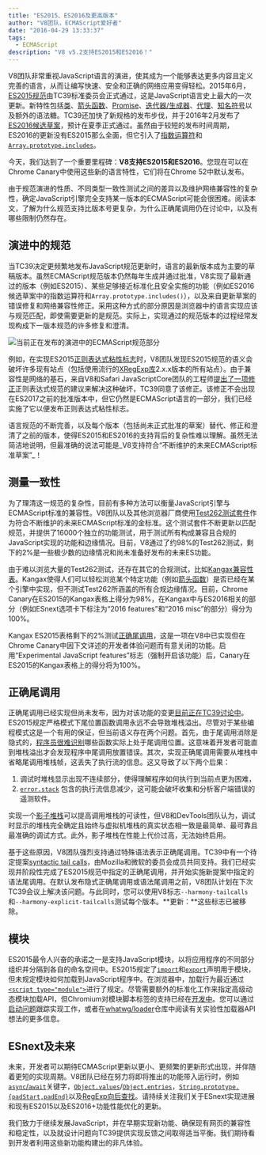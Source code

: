 ```yaml
---
title: "ES2015、ES2016及更高版本"
author: "V8团队，ECMAScript爱好者"
date: "2016-04-29 13:33:37"
tags: 
  - ECMAScript
description: "V8 v5.2支持ES2015和ES2016！"
---
```

V8团队非常重视JavaScript语言的演进，使其成为一个能够表达更多内容且定义完善的语言，从而让编写快速、安全和正确的网络应用变得轻松。2015年6月，[ES2015规范](https://www.ecma-international.org/ecma-262/6.0/)由TC39标准委员会正式通过，这是JavaScript语言史上最大的一次更新。新特性包括[类](https://developer.mozilla.org/en-US/docs/Web/JavaScript/Reference/Classes)、[箭头函数](https://developer.mozilla.org/en-US/docs/Web/JavaScript/Reference/Functions/Arrow_functions)、[Promise](https://developer.mozilla.org/en-US/docs/Web/JavaScript/Reference/Global_Objects/Promise)、[迭代器/生成器](https://developer.mozilla.org/en-US/docs/Web/JavaScript/Guide/Iterators_and_Generators)、[代理](https://developer.mozilla.org/en-US/docs/Web/JavaScript/Reference/Global_Objects/Proxy)、[知名符号](https://developer.mozilla.org/en-US/docs/Web/JavaScript/Reference/Global_Objects/Symbol#Well-known_symbols)以及额外的语法糖。TC39还加快了新规格的发布步伐，并于2016年2月发布了[ES2016候选草案](https://tc39.es/ecma262/2016/)，预计在夏季正式通过。虽然由于较短的发布时间周期，ES2016的更新没有ES2015那么全面，但它引入了[指数运算符](https://developer.mozilla.org/en-US/docs/Web/JavaScript/Reference/Operators/Arithmetic_Operators#Exponentiation)和[`Array.prototype.includes`](https://developer.mozilla.org/en-US/docs/Web/JavaScript/Reference/Global_Objects/Array/includes)。

<!--truncate-->
今天，我们达到了一个重要里程碑：**V8支持ES2015和ES2016**。您现在可以在Chrome Canary中使用这些新的语言特性，它们将在Chrome 52中默认发布。

由于规范演进的性质、不同类型一致性测试之间的差异以及维护网络兼容性的复杂性，确定JavaScript引擎完全支持某一版本的ECMAScript可能会很困难。阅读本文，了解为什么规范支持比版本号更复杂，为什么正确尾调用仍在讨论中，以及有哪些限制仍然存在。

## 演进中的规范

当TC39决定更频繁地发布JavaScript规范更新时，语言的最新版本成为主要的草稿版本。虽然ECMAScript规范版本仍然每年生成并通过批准，V8实现了最新通过的版本（例如ES2015）、某些足够接近标准化且安全实施的功能（例如ES2016候选草案中的指数运算符和`Array.prototype.includes()`），以及来自更新草案的错误修复和网络兼容性修正。采用这种方式的部分原因是浏览器中的语言实现应该与规范匹配，即使需要更新的是规范。实际上，实现通过的规范版本的过程经常发现构成下一版本规范的许多修复和澄清。

![当前正在发布的演进中的ECMAScript规范部分](/_img/modern-javascript/shipped-features.png)

例如，在实现ES2015[正则表达式粘性标志](https://developer.mozilla.org/en-US/docs/Web/JavaScript/Reference/Global_Objects/RegExp/sticky)时，V8团队发现ES2015规范的语义会破坏许多现有站点（包括使用流行的[XRegExp库](https://github.com/slevithan/xregexp)2.x.x版本的所有站点）。由于兼容性是网络的基石，来自V8和Safari JavaScriptCore团队的工程师[提出了一项修正](https://github.com/tc39/ecma262/pull/511)正则表达式规范的建议来解决这种破坏，TC39同意了该修正。该修正不会出现在ES2017之前的批准版本中，但它仍然是ECMAScript语言的一部分，我们已经实施了它以便发布正则表达式粘性标志。

语言规范的不断完善，以及每个版本（包括尚未正式批准的草案）替代、修正和澄清了之前的版本，使得ES2015和ES2016的支持背后的复杂性难以理解。虽然无法简洁地说明，但最准确的说法可能是_V8支持符合“不断维护的未来ECMAScript标准草案”_！

## 测量一致性

为了理清这一规范的复杂性，目前有多种方法可以衡量JavaScript引擎与ECMAScript标准的兼容性。V8团队以及其他浏览器厂商使用[Test262测试套件](https://github.com/tc39/test262)作为符合不断维护的未来ECMAScript标准的金标准。这个测试套件不断更新以匹配规范，并提供了16000个独立的功能测试，用于测试所有构成兼容且合规的JavaScript实现的功能和边缘情况。目前，V8通过了约98%的Test262测试，剩下的2%是一些极少数的边缘情况和尚未准备好发布的未来ES功能。

由于难以浏览大量的Test262测试，还存在其它的合规测试，比如[Kangax兼容性表](http://kangax.github.io/compat-table/ES2015/)。Kangax使得人们可以轻松浏览某个特定功能（例如[箭头函数](https://developer.mozilla.org/en-US/docs/Web/JavaScript/Reference/Functions/Arrow_functions)）是否已经在某个引擎中实现，但不测试Test262所涵盖的所有合规边缘情况。目前，Chrome Canary在ES2015的Kangax表格上得分为98%，在Kangax中与ES2016相关的部分（例如ESnext选项卡下标注为“2016 features”和“2016 misc”的部分）得分为100%。

Kangax ES2015表格剩下的2%测试[正确尾调用](http://www.2ality.com/2015/06/tail-call-optimization.html)，这是一项在V8中已实现但在Chrome Canary中因下文详述的开发者体验问题而有意关闭的功能。启用“Experimental JavaScript features”标志（强制开启该功能）后，Canary在ES2015的Kangax表格上的得分将为100%。

## 正确尾调用

正确尾调用已经实现但尚未发布，因为对该功能的变更[目前正在TC39讨论中](https://github.com/tc39/proposal-ptc-syntax)。ES2015规定严格模式下尾位置函数调用永远不会导致堆栈溢出。尽管对于某些编程模式这是一个有用的保证，但当前语义存在两个问题。首先，由于尾调用消除是隐式的，[程序员很难识别](http://2ality.com/2015/06/tail-call-optimization.html#checking-whether-a-function-call-is-in-a-tail-position)哪些函数实际上处于尾调用位置。这意味着开发者可能直到堆栈溢出才会发现程序中尾调用放置错误。其次，实现正确尾调用需要从堆栈中省略尾调用堆栈帧，这丢失了执行流的信息。这又导致了以下两个后果：

1. 调试时堆栈显示出现不连续部分，使得理解程序如何执行到当前点更为困难，
2. [`error.stack`](https://developer.mozilla.org/en-US/docs/Web/JavaScript/Reference/Global_Objects/Error/Stack) 包含的执行流信息减少，这可能会破坏收集和分析客户端错误的遥测软件。

实现一个[影子堆栈](https://bugs.webkit.org/attachment.cgi?id=274472&action=review)可以提高调用堆栈的可读性，但V8和DevTools团队认为，调试时显示的堆栈完全确定且始终与虚拟机堆栈的真实状态相一致是最简单、最可靠且最准确的调试方式。此外，影子堆栈在性能上代价过高，无法始终启用。

基于这些原因，V8团队强烈支持通过特殊语法表示正确尾调用。TC39中有一个待定提案[syntactic tail calls](https://github.com/tc39/proposal-ptc-syntax)，由Mozilla和微软的委员会成员共同支持。我们已经实现并阶段性完成了ES2015规范中指定的正确尾调用，并开始实施新提案中指定的语法尾调用。在默认发布隐式正确尾调用或语法尾调用之前，V8团队计划在下次TC39会议上解决该问题。与此同时，您可以使用V8标志`--harmony-tailcalls`和`--harmony-explicit-tailcalls`测试每个版本。**更新：**这些标志已被移除。

## 模块

ES2015最令人兴奋的承诺之一是支持JavaScript模块，以将应用程序的不同部分组织并分隔到各自的命名空间中。ES2015规定了[`import`](https://developer.mozilla.org/en-US/docs/Web/JavaScript/Reference/Statements/import)和[`export`](https://developer.mozilla.org/en-US/docs/Web/JavaScript/Reference/Statements/export)声明用于模块，但未规定模块如何加载到JavaScript程序中。在浏览器中，加载行为最近通过[`<script type="module">`](https://blog.whatwg.org/js-modules)进行了规定。尽管需要额外的标准化工作来指定高级动态模块加载API，但Chromium对模块脚本标签的支持已经在[开发中](https://groups.google.com/a/chromium.org/d/msg/blink-dev/uba6pMr-jec/tXdg6YYPBAAJ)。您可以通过[启动问题](https://bugs.chromium.org/p/v8/issues/detail?id=1569)跟踪实现工作，或者在[whatwg/loader](https://github.com/whatwg/loader)仓库中阅读有关实验性加载器API想法的更多信息。

## ESnext及未来

未来，开发者可以期待ECMAScript更新以更小、更频繁的更新形式出现，并伴随着更短的实现周期。V8团队已经在努力将即将推出的功能带入运行时，例如[`async`/`await`](https://github.com/tc39/ecmascript-asyncawait)关键字，[`Object.values`](https://developer.mozilla.org/en-US/docs/Web/JavaScript/Reference/Global_Objects/Object/values)/[`Object.entries`](https://developer.mozilla.org/en-US/docs/Web/JavaScript/Reference/Global_Objects/Object/entries)，[`String.prototype.{padStart,padEnd}`](http://tc39.es/proposal-string-pad-start-end/)以及[RegExp向后查找](/blog/regexp-lookbehind-assertions)。请持续关注我们关于ESnext实现进展和现有ES2015以及ES2016+功能性能优化的更新。

我们致力于继续发展JavaScript，并在早期实现新功能、确保现有网页的兼容性和稳定性，以及就设计问题向TC39提供实现反馈之间取得适当平衡。我们期待看到开发者利用这些新功能构建出的非凡体验。
